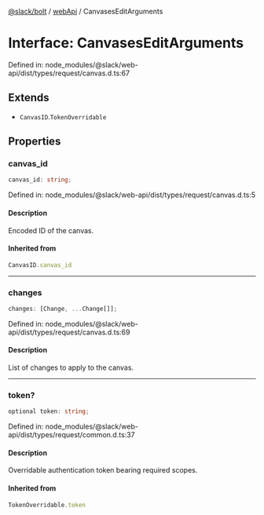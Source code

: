 [@slack/bolt](../../../../index.md) / [webApi](../index.md) / CanvasesEditArguments

# Interface: CanvasesEditArguments

Defined in: node\_modules/@slack/web-api/dist/types/request/canvas.d.ts:67

## Extends

- `CanvasID`.`TokenOverridable`

## Properties

### canvas\_id

```ts
canvas_id: string;
```

Defined in: node\_modules/@slack/web-api/dist/types/request/canvas.d.ts:5

#### Description

Encoded ID of the canvas.

#### Inherited from

```ts
CanvasID.canvas_id
```

***

### changes

```ts
changes: [Change, ...Change[]];
```

Defined in: node\_modules/@slack/web-api/dist/types/request/canvas.d.ts:69

#### Description

List of changes to apply to the canvas.

***

### token?

```ts
optional token: string;
```

Defined in: node\_modules/@slack/web-api/dist/types/request/common.d.ts:37

#### Description

Overridable authentication token bearing required scopes.

#### Inherited from

```ts
TokenOverridable.token
```
